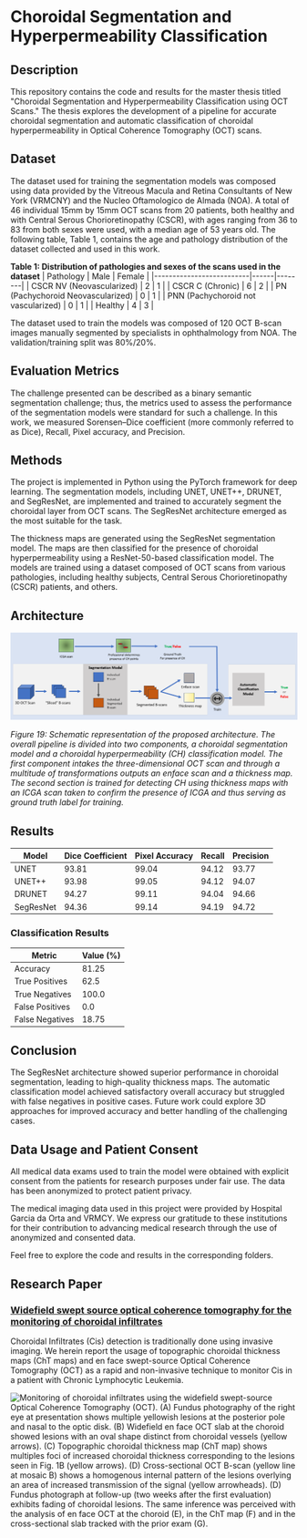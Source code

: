 # Choroidal Segmentation and Hyperpermeability Classification

## Description
This repository contains the code and results for the master thesis titled "Choroidal Segmentation and Hyperpermeability Classification using OCT Scans." The thesis explores the development of a pipeline for accurate choroidal segmentation and automatic classification of choroidal hyperpermeability in Optical Coherence Tomography (OCT) scans.

## Dataset

The dataset used for training the segmentation models was composed using data provided by the Vitreous Macula and Retina Consultants of New York (VRMCNY) and the Nucleo Oftamologico de Almada (NOA). A total of 46 individual 15mm by 15mm OCT scans from 20 patients, both healthy and with Central Serous Chorioretinopathy (CSCR), with ages ranging from 36 to 83 from both sexes were used, with a median age of 53 years old. The following table, Table 1, contains the age and pathology distribution of the dataset collected and used in this work.

**Table 1: Distribution of pathologies and sexes of the scans used in the dataset**
| Pathology                | Male | Female |
|--------------------------|------|--------|
| CSCR NV (Neovascularized) | 2    | 1      |
| CSCR C (Chronic)          | 6    | 2      |
| PN (Pachychoroid Neovascularized) | 0 | 1      |
| PNN (Pachychoroid not vascularized) | 0 | 1      |
| Healthy                  | 4    | 3      |

The dataset used to train the models was composed of 120 OCT B-scan images manually segmented by specialists in ophthalmology from NOA. The validation/training split was 80%/20%.

## Evaluation Metrics

The challenge presented can be described as a binary semantic segmentation challenge; thus, the metrics used to assess the performance of the segmentation models were standard for such a challenge. In this work, we measured Sorensen–Dice coefficient (more commonly referred to as Dice), Recall, Pixel accuracy, and Precision.

## Methods
The project is implemented in Python using the PyTorch framework for deep learning. The segmentation models, including UNET, UNET++, DRUNET, and SegResNet, are implemented and trained to accurately segment the choroidal layer from OCT scans. The SegResNet architecture emerged as the most suitable for the task.

The thickness maps are generated using the SegResNet segmentation model. The maps are then classified for the presence of choroidal hyperpermeability using a ResNet-50-based classification model. The models are trained using a dataset composed of OCT scans from various pathologies, including healthy subjects, Central Serous Chorioretinopathy (CSCR) patients, and others.

## Architecture
![Schematic representation of the proposed architecture](resources/architecture.png)

*Figure 19: Schematic representation of the proposed architecture. The overall pipeline is divided into two components, a choroidal segmentation model and a choroidal hyperpermeability (CH) classification model. The first component intakes the three-dimensional OCT scan and through a multitude of transformations outputs an enface scan and a thickness map. The second section is trained for detecting CH using thickness maps with an ICGA scan taken to confirm the presence of ICGA and thus serving as ground truth label for training.*


## Results

| Model        | Dice Coefficient | Pixel Accuracy | Recall | Precision |
|--------------|------------------|----------------|--------|-----------|
| UNET         | 93.81            | 99.04          | 94.12  | 93.77     |
| UNET++       | 93.98            | 99.05          | 94.12  | 94.07     |
| DRUNET       | 94.27            | 99.11          | 94.04  | 94.66     |
| SegResNet    | 94.36            | 99.14          | 94.19  | 94.72     |

### Classification Results

| Metric          | Value (%)  |
|-----------------|------------|
| Accuracy        | 81.25      |
| True Positives  | 62.5       |
| True Negatives  | 100.0      |
| False Positives | 0.0        |
| False Negatives | 18.75      |

## Conclusion
The SegResNet architecture showed superior performance in choroidal segmentation, leading to high-quality thickness maps. The automatic classification model achieved satisfactory overall accuracy but struggled with false negatives in positive cases. Future work could explore 3D approaches for improved accuracy and better handling of the challenging cases.

## Data Usage and Patient Consent

All medical data exams used to train the model were obtained with explicit consent from the patients for research purposes under fair use. The data has been anonymized to protect patient privacy.

The medical imaging data used in this project were provided by Hospital Garcia da Orta and VRMCY. We express our gratitude to these institutions for their contribution to advancing medical research through the use of anonymized and consented data.


Feel free to explore the code and results in the corresponding folders.

## Research Paper

### [Widefield swept source optical coherence tomography for the monitoring of choroidal infiltrates](https://www.sciencedirect.com/science/article/pii/S2451993624001890?via%3Dihub#fig1)

Choroidal Infiltrates (Cis) detection is traditionally done using invasive imaging. We herein report the usage of topographic choroidal thickness maps (ChT maps) and en face swept-source Optical Coherence Tomography (OCT) as a rapid and non-invasive technique to monitor Cis in a patient with Chronic Lymphocytic Leukemia.

![Monitoring of choroidal infiltrates using the widefield swept-source Optical Coherence Tomography (OCT). (A) Fundus photography of the right eye at presentation shows multiple yellowish lesions at the posterior pole and nasal to the optic disk. (B) Widefield en face OCT slab at the choroid showed lesions with an oval shape distinct from choroidal vessels (yellow arrows). (C) Topographic choroidal thickness map (ChT map) shows multiples foci of increased choroidal thickness corresponding to the lesions seen in Fig. 1B (yellow arrows). (D) Cross-sectional OCT B-scan (yellow line at mosaic B) shows a homogenous internal pattern of the lesions overlying an area of increased transmission of the signal (yellow arrowheads). (D) Fundus photograph at follow-up (two weeks after the first evaluation) exhibits fading of choroidal lesions. The same inference was perceived with the analysis of en face OCT at the choroid (E), in the ChT map (F) and in the cross-sectional slab tracked with the prior exam (G).](resources/paper_img.jpg)

